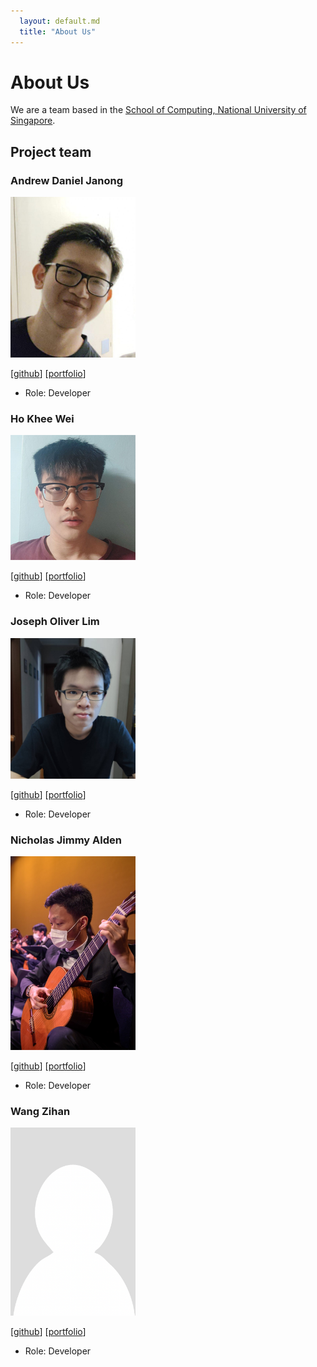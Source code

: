 ```yaml
---
  layout: default.md
  title: "About Us"
---
```


# About Us

We are a team based in the [School of Computing, National University of Singapore](http://www.comp.nus.edu.sg).

## Project team

### Andrew Daniel Janong

<img src="images/andrewjanong.png" width="200px">

[[github](https://github.com/andrewjanong)]
[[portfolio](team/andrewjanong.md)]

* Role: Developer

### Ho Khee Wei

<img src="images/zekone.png" width="200px">

[[github](http://github.com/zekone)]
[[portfolio](team/zekone.md)]

* Role: Developer

### Joseph Oliver Lim

<img src="images/josepholim.png" width="200px">

[[github](http://github.com/josepholim)]
[[portfolio](team/josepholim.md)]

* Role: Developer

### Nicholas Jimmy Alden

<img src="images/nixx162.png" width="200px">

[[github](http://github.com/nixx162)]
[[portfolio](team/nixx162.md)]

* Role: Developer

### Wang Zihan

<img src="images/larrywang0701.png" width="200px">

[[github](http://github.com/larrywang0701)]
[[portfolio](team/larrywang0701.md)]

* Role: Developer
